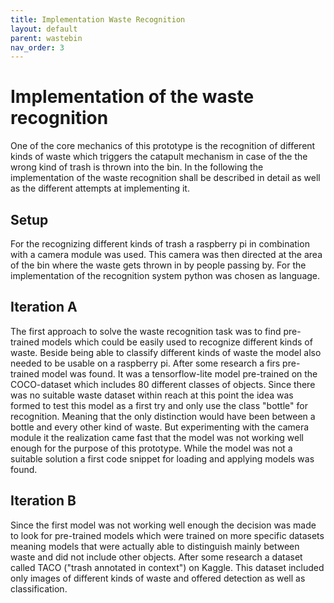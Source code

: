 ```yaml
---
title: Implementation Waste Recognition
layout: default
parent: wastebin
nav_order: 3
---
```


# Implementation of the waste recognition

One of the core mechanics of this prototype is the recognition of different kinds of waste which triggers the catapult mechanism in case of the the wrong kind of trash is thrown into the bin.
In the following the implementation of the waste recognition shall be described in detail as well as the different attempts at implementing it. 

## Setup
For the recognizing different kinds of trash a raspberry pi in combination with a camera module was used. This camera was then directed at the area of the bin where the waste gets thrown in by people passing by. For the implementation of the recognition system python was chosen as language. 

## Iteration A

The first approach to solve the waste recognition task was to find pre-trained models which could be easily used to recognize different kinds of waste. Beside being able to classify different kinds of waste the model also needed to be usable on a raspberry pi. After some research a firs pre-trained model was found. It was a tensorflow-lite model pre-trained on the COCO-dataset which includes 80 different classes of objects. Since there was no suitable waste dataset within reach at this point the idea was formed to test this model as a first try and only use the class "bottle" for recognition.
Meaning that the only distinction would have been between a bottle and every other kind of waste. But experimenting with the camera module it the realization came fast that the model was not working well enough for the purpose of this prototype. While the model was not a suitable solution a first code snippet for loading and applying models was found.

## Iteration B

Since the first model was not working well enough the decision was made to look for pre-trained models which were trained on more specific datasets meaning models that were actually able to distinguish mainly between waste and did not include other objects. After some research a dataset called TACO ("trash annotated in context") on Kaggle. This dataset included only images of different kinds of waste and offered detection as well as classification.
